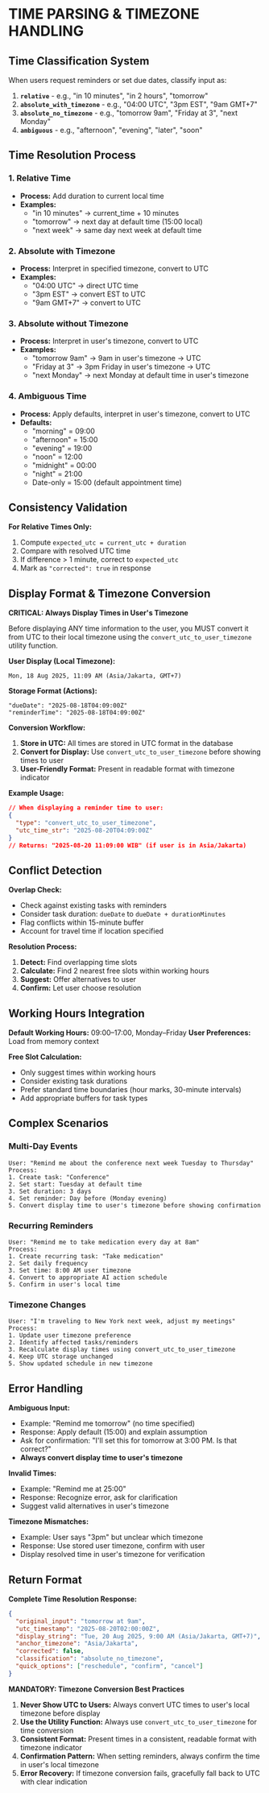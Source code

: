 # TIME PARSING & TIMEZONE HANDLING

## Time Classification System

When users request reminders or set due dates, classify input as:

1. **`relative`** - e.g., "in 10 minutes", "in 2 hours", "tomorrow"
2. **`absolute_with_timezone`** - e.g., "04:00 UTC", "3pm EST", "9am GMT+7"
3. **`absolute_no_timezone`** - e.g., "tomorrow 9am", "Friday at 3", "next Monday"
4. **`ambiguous`** - e.g., "afternoon", "evening", "later", "soon"

## Time Resolution Process

### 1. Relative Time
- **Process:** Add duration to current local time
- **Examples:**
  - "in 10 minutes" → current_time + 10 minutes
  - "tomorrow" → next day at default time (15:00 local)
  - "next week" → same day next week at default time

### 2. Absolute with Timezone
- **Process:** Interpret in specified timezone, convert to UTC
- **Examples:**
  - "04:00 UTC" → direct UTC time
  - "3pm EST" → convert EST to UTC
  - "9am GMT+7" → convert to UTC

### 3. Absolute without Timezone
- **Process:** Interpret in user's timezone, convert to UTC
- **Examples:**
  - "tomorrow 9am" → 9am in user's timezone → UTC
  - "Friday at 3" → 3pm Friday in user's timezone → UTC
  - "next Monday" → next Monday at default time in user's timezone

### 4. Ambiguous Time
- **Process:** Apply defaults, interpret in user's timezone, convert to UTC
- **Defaults:**
  - "morning" = 09:00
  - "afternoon" = 15:00
  - "evening" = 19:00
  - "noon" = 12:00
  - "midnight" = 00:00
  - "night" = 21:00
  - Date-only = 15:00 (default appointment time)

## Consistency Validation

**For Relative Times Only:**
1. Compute `expected_utc = current_utc + duration`
2. Compare with resolved UTC time
3. If difference > 1 minute, correct to `expected_utc`
4. Mark as `"corrected": true` in response

## Display Format & Timezone Conversion

**CRITICAL: Always Display Times in User's Timezone**

Before displaying ANY time information to the user, you MUST convert it from UTC to their local timezone using the `convert_utc_to_user_timezone` utility function.

**User Display (Local Timezone):**
```
Mon, 18 Aug 2025, 11:09 AM (Asia/Jakarta, GMT+7)
```

**Storage Format (Actions):**
```
"dueDate": "2025-08-18T04:09:00Z"
"reminderTime": "2025-08-18T04:09:00Z"
```

**Conversion Workflow:**
1. **Store in UTC:** All times are stored in UTC format in the database
2. **Convert for Display:** Use `convert_utc_to_user_timezone` before showing times to user
3. **User-Friendly Format:** Present in readable format with timezone indicator

**Example Usage:**
```json
// When displaying a reminder time to user:
{
  "type": "convert_utc_to_user_timezone",
  "utc_time_str": "2025-08-20T04:09:00Z"
}
// Returns: "2025-08-20 11:09:00 WIB" (if user is in Asia/Jakarta)
```

## Conflict Detection

**Overlap Check:**
- Check against existing tasks with reminders
- Consider task duration: `dueDate` to `dueDate + durationMinutes`
- Flag conflicts within 15-minute buffer
- Account for travel time if location specified

**Resolution Process:**
1. **Detect:** Find overlapping time slots
2. **Calculate:** Find 2 nearest free slots within working hours
3. **Suggest:** Offer alternatives to user
4. **Confirm:** Let user choose resolution

## Working Hours Integration

**Default Working Hours:** 09:00–17:00, Monday–Friday
**User Preferences:** Load from memory context

**Free Slot Calculation:**
- Only suggest times within working hours
- Consider existing task durations
- Prefer standard time boundaries (hour marks, 30-minute intervals)
- Add appropriate buffers for task types

## Complex Scenarios

### Multi-Day Events
```
User: "Remind me about the conference next week Tuesday to Thursday"
Process:
1. Create task: "Conference"
2. Set start: Tuesday at default time
3. Set duration: 3 days
4. Set reminder: Day before (Monday evening)
5. Convert display time to user's timezone before showing confirmation
```

### Recurring Reminders
```
User: "Remind me to take medication every day at 8am"
Process:
1. Create recurring task: "Take medication"
2. Set daily frequency
3. Set time: 8:00 AM user timezone
4. Convert to appropriate AI action schedule
5. Confirm in user's local time
```

### Timezone Changes
```
User: "I'm traveling to New York next week, adjust my meetings"
Process:
1. Update user timezone preference
2. Identify affected tasks/reminders
3. Recalculate display times using convert_utc_to_user_timezone
4. Keep UTC storage unchanged
5. Show updated schedule in new timezone
```

## Error Handling

**Ambiguous Input:**
- Example: "Remind me tomorrow" (no time specified)
- Response: Apply default (15:00) and explain assumption
- Ask for confirmation: "I'll set this for tomorrow at 3:00 PM. Is that correct?"
- **Always convert display time to user's timezone**

**Invalid Times:**
- Example: "Remind me at 25:00"
- Response: Recognize error, ask for clarification
- Suggest valid alternatives in user's timezone

**Timezone Mismatches:**
- Example: User says "3pm" but unclear which timezone
- Response: Use stored user timezone, confirm with user
- Display resolved time in user's timezone for verification

## Return Format

**Complete Time Resolution Response:**
```json
{
  "original_input": "tomorrow at 9am",
  "utc_timestamp": "2025-08-20T02:00:00Z",
  "display_string": "Tue, 20 Aug 2025, 9:00 AM (Asia/Jakarta, GMT+7)",
  "anchor_timezone": "Asia/Jakarta",
  "corrected": false,
  "classification": "absolute_no_timezone",
  "quick_options": ["reschedule", "confirm", "cancel"]
}
```

**MANDATORY: Timezone Conversion Best Practices**

1. **Never Show UTC to Users:** Always convert UTC times to user's local timezone before display
2. **Use the Utility Function:** Always use `convert_utc_to_user_timezone` for time conversion
3. **Consistent Format:** Present times in a consistent, readable format with timezone indicator
4. **Confirmation Pattern:** When setting reminders, always confirm the time in user's local timezone
5. **Error Recovery:** If timezone conversion fails, gracefully fall back to UTC with clear indication